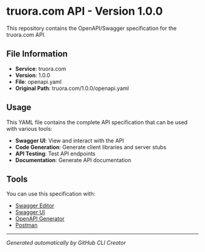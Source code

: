 # truora.com API - Version 1.0.0

This repository contains the OpenAPI/Swagger specification for the truora.com API.

## File Information

- **Service**: truora.com
- **Version**: 1.0.0
- **File**: openapi.yaml
- **Original Path**: truora.com/1.0.0/openapi.yaml

## Usage

This YAML file contains the complete API specification that can be used with various tools:

- **Swagger UI**: View and interact with the API
- **Code Generation**: Generate client libraries and server stubs
- **API Testing**: Test API endpoints
- **Documentation**: Generate API documentation

## Tools

You can use this specification with:

- [Swagger Editor](https://editor.swagger.io/)
- [Swagger UI](https://swagger.io/tools/swagger-ui/)
- [OpenAPI Generator](https://openapi-generator.tech/)
- [Postman](https://www.postman.com/)

---

*Generated automatically by GitHub CLI Creator*
